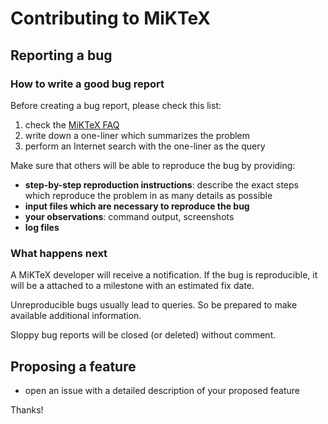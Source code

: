 # Contributing to MiKTeX

## Reporting a bug

### How to write a good bug report

Before creating a bug report, please check this list:

1. check the [MiKTeX FAQ](https://miktex.org/faq)
2. write down a one-liner which summarizes the problem
3. perform an Internet search with the one-liner as the query

Make sure that others will be able to reproduce the bug by providing:

- **step-by-step reproduction instructions**:
  describe the exact steps which reproduce the problem in as many details
  as possible
- **input files which are necessary to reproduce the bug**
- **your observations**: command output, screenshots
- **log files**

### What happens next

A MiKTeX developer will receive a notification. If the bug is
reproducible, it will be a attached to a milestone with an estimated
fix date.

Unreproducible bugs usually lead to queries. So be prepared to make
available additional information.

Sloppy bug reports will be closed (or deleted) without comment.

## Proposing a feature

- open an issue with a detailed description of your proposed feature

Thanks!
